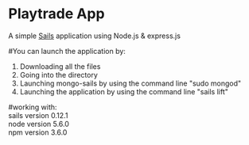 # Playtrade App


A simple [Sails](http://sailsjs.org) application using Node.js & express.js </br>

#You can launch the application by: </br>

1) Downloading all the files</br>
2) Going into the directory </br>
2) Launching mongo-sails by using the command line "sudo mongod"</br>
3) Launching the application by using the command line "sails lift"</br>

#working with: </br>
sails version 0.12.1</br>
node version 5.6.0</br>
npm version 3.6.0



